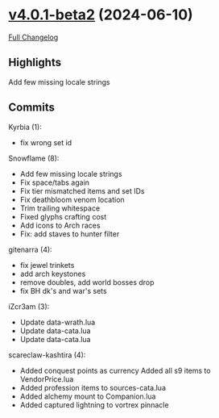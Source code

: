 # [v4.0.1-beta2](https://github.com/snowflame0/AtlasLootClassic_Cata/tree/v4.0.1-beta2) (2024-06-10)

[Full Changelog](https://github.com/snowflame0/AtlasLootClassic_Cata/compare/v4.0.1-beta1...v4.0.1-beta2)

## Highlights

 Add few missing locale strings 

## Commits

Kyrbia (1):

- fix wrong set id

Snowflame (8):

- Add few missing locale strings
- Fix space/tabs again
- Fix tier mismatched items and set IDs
- Fix deathbloom venom location
- Trim trailing whitespace
- Fixed glyphs crafting cost
- Add icons to Arch races
- Fix: add staves to hunter filter

gitenarra (4):

- fix jewel trinkets
- add arch keystones
- remove doubles, add world bosses drop
- fix BH dk's and war's sets

iZcr3am (3):

- Update data-wrath.lua
- Update data-cata.lua
- Update data-cata.lua

scareclaw-kashtira (4):

- Added conquest points as currency Added all s9 items to VendorPrice.lua
- Added profession items to sources-cata.lua
- Added alchemy mount to Companion.lua
- Added captured lightning to vortrex pinnacle

